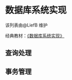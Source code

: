 # 数据库系统实现

该列表由@LiefB 维护

经典教材：[《数据库系统实现》](https://book.douban.com/subject/4838430/)

## 查询处理


## 事务管理
	